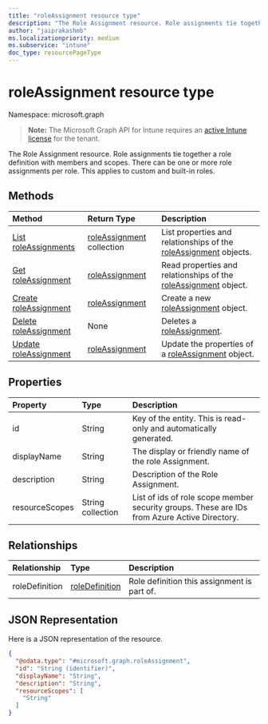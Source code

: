```yaml
---
title: "roleAssignment resource type"
description: "The Role Assignment resource. Role assignments tie together a role definition with members and scopes. There can be one or more role assignments per role. This applies to custom and built-in roles."
author: "jaiprakashmb"
ms.localizationpriority: medium
ms.subservice: "intune"
doc_type: resourcePageType
---
```


# roleAssignment resource type

Namespace: microsoft.graph

> **Note:** The Microsoft Graph API for Intune requires an [active Intune license](https://go.microsoft.com/fwlink/?linkid=839381) for the tenant.

The Role Assignment resource. Role assignments tie together a role definition with members and scopes. There can be one or more role assignments per role. This applies to custom and built-in roles.

## Methods
|Method|Return Type|Description|
|:---|:---|:---|
|[List roleAssignments](../api/intune-rbac-roleassignment-list.md)|[roleAssignment](../resources/intune-rbac-roleassignment.md) collection|List properties and relationships of the [roleAssignment](../resources/intune-rbac-roleassignment.md) objects.|
|[Get roleAssignment](../api/intune-rbac-roleassignment-get.md)|[roleAssignment](../resources/intune-rbac-roleassignment.md)|Read properties and relationships of the [roleAssignment](../resources/intune-rbac-roleassignment.md) object.|
|[Create roleAssignment](../api/intune-rbac-roleassignment-create.md)|[roleAssignment](../resources/intune-rbac-roleassignment.md)|Create a new [roleAssignment](../resources/intune-rbac-roleassignment.md) object.|
|[Delete roleAssignment](../api/intune-rbac-roleassignment-delete.md)|None|Deletes a [roleAssignment](../resources/intune-rbac-roleassignment.md).|
|[Update roleAssignment](../api/intune-rbac-roleassignment-update.md)|[roleAssignment](../resources/intune-rbac-roleassignment.md)|Update the properties of a [roleAssignment](../resources/intune-rbac-roleassignment.md) object.|

## Properties
|Property|Type|Description|
|:---|:---|:---|
|id|String|Key of the entity. This is read-only and automatically generated.|
|displayName|String|The display or friendly name of the role Assignment.|
|description|String|Description of the Role Assignment.|
|resourceScopes|String collection|List of ids of role scope member security groups.  These are IDs from Azure Active Directory.|

## Relationships
|Relationship|Type|Description|
|:---|:---|:---|
|roleDefinition|[roleDefinition](../resources/intune-rbac-roledefinition.md)|Role definition this assignment is part of.|

## JSON Representation
Here is a JSON representation of the resource.
<!-- {
  "blockType": "resource",
  "keyProperty": "id",
  "@odata.type": "microsoft.graph.roleAssignment"
}
-->
``` json
{
  "@odata.type": "#microsoft.graph.roleAssignment",
  "id": "String (identifier)",
  "displayName": "String",
  "description": "String",
  "resourceScopes": [
    "String"
  ]
}
```

